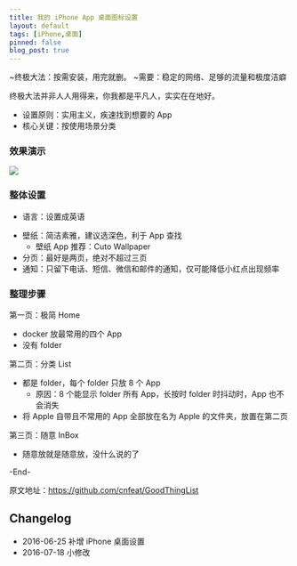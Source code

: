 ```yaml
---
title: 我的 iPhone App 桌面图标设置
layout: default
tags: [iPhone,桌面]
pinned: false
blog_post: true
---
```



~终极大法：按需安装，用完就删。
~需要：稳定的网络、足够的流量和极度洁癖

终极大法并非人人用得来，你我都是平凡人，实实在在地好。

- 设置原则：实用主义，疾速找到想要的 App
- 核心关键：按使用场景分类

### 效果演示

![](http://openmindclub.qiniudn.com/omt/iPhoneScr03.jpg)


### 整体设置

- 语言：设置成英语
* 壁纸：简洁素雅，建议选深色，利于 App 查找
	- 壁纸 App 推荐：Cuto Wallpaper
* 分页：最好是两页，绝对不超过三页
* 通知：只留下电话、短信、微信和邮件的通知，仅可能降低小红点出现频率


### 整理步骤

第一页：极简 Home

- docker 放最常用的四个 App
- 没有 folder

第二页：分类 List

- 都是 folder，每个 folder 只放 8 个 App
	+ 原因：8 个能显示 folder 所有 App，长按时 folder 时抖动时，App 也不会消失
- 将 Apple 自带且不常用的 App 全部放在名为 Apple 的文件夹，放置在第二页

第三页：随意 InBox

- 随意放就是随意放，没什么说的了

-End-

原文地址：https://github.com/cnfeat/GoodThingList


## Changelog

- 2016-06-25 补增 iPhone 桌面设置
- 2016-07-18 小修改


